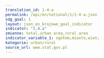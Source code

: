 ```yaml
---
translation_id: 1-4-a
permalink: /api/en/national/1/1-4-a.json
sdg_goal: 1
layout: json_en_krajowe_goal_indicator
indicator: "1.4.a"
zmienne: total,urban area,rural area
indicator_variable_1: ogółem,miasto,wieś;
kategorie: urban/rural
source_url: www.stat.gov.pl
---
```


